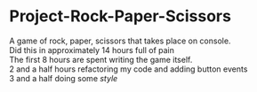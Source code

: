 # Project-Rock-Paper-Scissors
A game of rock, paper, scissors that takes place on console.\
Did this in approximately 14 hours full of pain\
The first 8 hours are spent writing the game itself.\
2 and a half hours refactoring my code and adding button events\
3 and a half doing some *style*